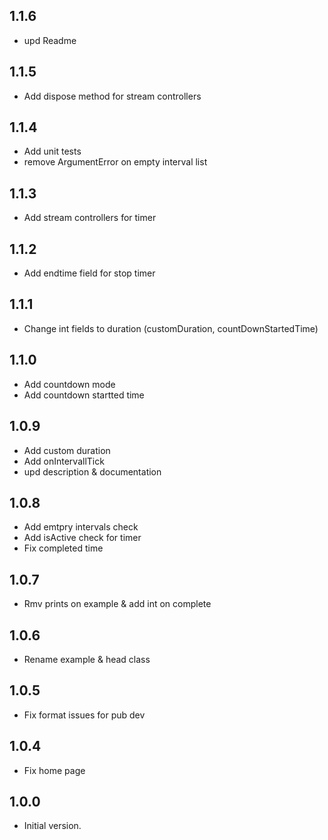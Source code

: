 ## 1.1.6
- upd Readme

## 1.1.5
- Add dispose method for stream controllers

## 1.1.4
- Add unit tests
- remove ArgumentError on empty interval list

## 1.1.3
- Add stream controllers for timer

## 1.1.2
- Add endtime field for stop timer

## 1.1.1
- Change int fields to duration (customDuration, countDownStartedTime)

## 1.1.0
- Add countdown mode
- Add countdown startted time

## 1.0.9
- Add custom duration
- Add onIntervallTick
- upd description & documentation

## 1.0.8

- Add emtpry intervals check
- Add isActive check for timer
- Fix completed time

## 1.0.7

- Rmv prints on example & add int on complete

## 1.0.6

- Rename example & head class

## 1.0.5

- Fix format issues for pub dev

## 1.0.4

- Fix home page


## 1.0.0

- Initial version.







